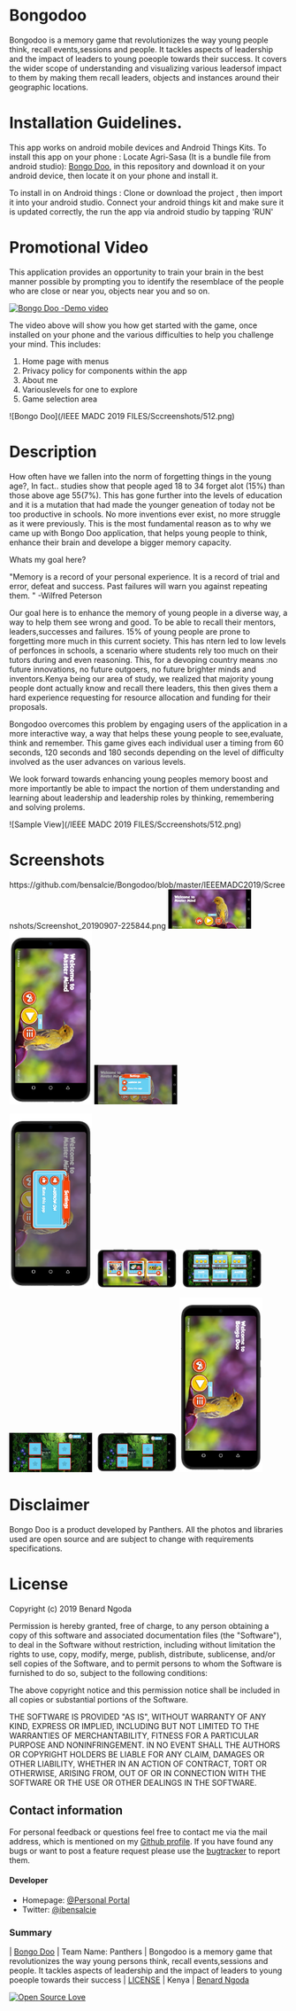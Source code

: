 # Bongodoo
Bongodoo is a memory game that revolutionizes the way young people think, recall events,sessions and people. It tackles aspects of leadership and the impact of leaders  to young poeople towards their success. It covers the wider scope of understanding and visualizing various leadersof impact to them by making them recall leaders, objects and instances around their geographic locations.





# Installation Guidelines.
This app works on android mobile devices and Android Things Kits.
To install this app on your phone :
Locate Agri-Sasa (It is a bundle file from android studio):
[Bongo Doo](https://github.com/bensalcie/Bongodoo/blob/master/IEEEMADC2019/app.aab),
in this repository and download it on your android device, then locate it on your phone and install it.


To install in on Android things :
 Clone or download the project , then import it into your android studio. 
 Connect your android things kit and make sure it is updated correctly, the run the app via android studio by tapping 'RUN'
 
 
 # Promotional Video
 This application provides an opportunity to train your brain in the best manner possible by prompting you to identify the resemblace of the people who are close or near you, objects near you and so on.
 
 
 
  
 

  [![Bongo Doo -Demo video ](https://img.youtube.com/vi/VID/0.jpg)]( https://youtu.be/BXvrEdJ8Gq8)
  
The video above will show you how get started with the game, once installed on your phone and the various difficulties to help you challenge your mind.
 This includes:
  1. Home page with menus
  2. Privacy policy for components within the app
  3. About me
  4. Variouslevels for one to explore
  5. Game selection area
 
 
 

 
 
 ![Bongo Doo](/IEEE MADC 2019 FILES/Sccreenshots/512.png)


# Description
How often have we fallen into the norm of forgetting things in the young age?, In fact.. studies show that people aged 18 to 34 forget alot  (15%) than those above age 55(7%).  This has gone further into the levels of education and it is a mutation that had made the younger geneation of today not be too productive in schools. No more inventions ever exist, no more struggle as it were previously. This is the most fundamental reason as to why we came up with Bongo Doo application, that helps young people to think, enhance their brain and develope a bigger memory capacity.


Whats my goal here? 

"Memory is a record of your personal experience. It is a record of trial and error, defeat and success. Past failures will warn you against repeating them. "
-Wilfred Peterson

Our goal here is to enhance the memory of young people in a diverse way, a way to help them see wrong and good. To be able to recall their mentors, leaders,successes and failures. 15% of young people are prone to forgetting more much in this current society. This has ntern led to low levels of perfonces in schools, a scenario where students rely too much on their tutors during and even reasoning. This, for a devoping country means :no future innovations, no future outgoers, no future brighter minds and inventors.Kenya being our area of study, we realized that majority young people dont actually know and recall there leaders, this then gives them a hard experience requesting for resource allocation and funding for their proposals.

Bongodoo overcomes this problem by engaging users of the application in a more interactive way, a way that helps these young people to see,evaluate, think and remember. This game gives each individual user a timing from 60 seconds, 120 seconds and 180 seconds depending on the level of difficulty involved as the user advances on various levels.

We look forward towards enhancing young peoples memory boost and more importantly be able to impact the nortion of them understanding and learning about leadership and leadership roles by thinking, remembering and solving prolems. 


 
  ![Sample View](/IEEE MADC 2019 FILES/Sccreenshots/512.png)
  
  
  # Screenshots
  <p float="left">
 https://github.com/bensalcie/Bongodoo/blob/master/IEEEMADC2019/Screenshots/Screenshot_20190907-225844.png
  <img src="/IEEEMADC2019/Screenshots/Screenshot_20190907-225844.png" width="150" />
  <img src="/IEEEMADC2019/Screenshots/Screenshot_20190907-225905.png" width="150" /> 
  <img src="/IEEEMADC2019/Screenshots/Screenshot_20190907-225924.png" width="150" />
</p>
  
  
 <p float="left">
  <img src="/IEEEMADC2019/Screenshots/Screenshot_20190907-225932.png" width="150" />
  <img src="/IEEEMADC2019/Screenshots/Screenshot_20190907-225948.png" width="150" /> 
  <img src="/IEEEMADC2019/Screenshots/Screenshot_20190907-230005.png" width="150" />
</p>
  
<p float="left">
  <img src="/IEEEMADC2019/Screenshots/Screenshot_20190907-230240.png" width="150" />
  <img src="/IEEEMADC2019/Screenshots/Screenshot_20190907-230250.png" width="150" /> 
  <img src="/IEEEMADC2019/Screenshots/Screenshot_20190922-124056.png" width="150" />
</p>
  
  # Disclaimer
  Bongo Doo is a product developed by Panthers. All the photos and libraries used are open source and are subject to change with requirements specifications.
  
  
  # License

Copyright (c) 2019 Benard Ngoda

Permission is hereby granted, free of charge, to any person obtaining a copy
of this software and associated documentation files (the "Software"), to deal
in the Software without restriction, including without limitation the rights
to use, copy, modify, merge, publish, distribute, sublicense, and/or sell
copies of the Software, and to permit persons to whom the Software is
furnished to do so, subject to the following conditions:

The above copyright notice and this permission notice shall be included in all
copies or substantial portions of the Software.

THE SOFTWARE IS PROVIDED "AS IS", WITHOUT WARRANTY OF ANY KIND, EXPRESS OR
IMPLIED, INCLUDING BUT NOT LIMITED TO THE WARRANTIES OF MERCHANTABILITY,
FITNESS FOR A PARTICULAR PURPOSE AND NONINFRINGEMENT. IN NO EVENT SHALL THE
AUTHORS OR COPYRIGHT HOLDERS BE LIABLE FOR ANY CLAIM, DAMAGES OR OTHER
LIABILITY, WHETHER IN AN ACTION OF CONTRACT, TORT OR OTHERWISE, ARISING FROM,
OUT OF OR IN CONNECTION WITH THE SOFTWARE OR THE USE OR OTHER DEALINGS IN THE
SOFTWARE.



## Contact information
For personal feedback or questions feel free to contact me via the mail address, which is mentioned on my [Github profile](https://github.com/bensalcie). 
If you have found any bugs or want to post a feature request please use the [bugtracker](https://github.com/bensalcie/Bongodoo/issues) to report them.


#### Developer
* Homepage: [@Personal Portal](http://bensalcie.likesyou.org/)
* Twitter: [@ibensalcie](https://twitter.com/ibensalcie )

### Summary
| [Bongo Doo](https://github.com/bensalcie/Bongodoo/blob/master/IEEEMADC2019/app.aab) | Team Name: Panthers | Bongodoo is a memory game that revolutionizes the way young persons think, recall events,sessions and people. It tackles aspects of leadership and the impact of leaders  to young poeople towards their success | [LICENSE](https://github.com/bensalcie/Bongodoo/blob/master/LICENSE) | Kenya | [Benard Ngoda](https://github.com/bensalcie)  


[![Open Source Love](https://badges.frapsoft.com/os/v2/open-source-200x33.png?v=103)](https://github.com/ellerbrock/open-source-badge/)  

